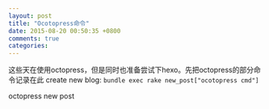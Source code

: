 ```yaml
---
layout: post
title: "Ocotopress命令"
date: 2015-08-20 00:50:35 +0800
comments: true
categories:
---
```

这些天在使用octopress，但是同时也准备尝试下hexo。先把octopress的部分命令记录在此
create new blog:
`bundle exec rake new_post["ocotopress cmd"]`


octopress new post
